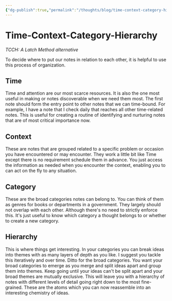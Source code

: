 ```yaml
---
{"dg-publish":true,"permalink":"/thoughts/blog/time-context-category-hierarchy/","title":"TCCH: A Latch Alternative","tags":["blogged","to_refactor"],"created":"2025-08-26T19:47:11.070+01:00","updated":"2025-08-30T09:46:53.614+01:00"}
---
```


# Time-Context-Category-Hierarchy
*TCCH: A Latch Method alternative*

To decide where to put our notes in relation to each other, it is helpful to use this process of organization.
## Time
Time and attention are our most scarce resources. It is also the one most useful in making or notes discoverable when we need them most. The first note should form the entry point to other notes that we can time-bound. For example, I have a note that I check daily that reaches all other time-related notes. This is useful for creating a routine of identifying and nurturing notes that are of most critical importance now.
## Context
These are notes that are grouped related to a specific problem or occasion you have encountered or may encounter. They work a little bit like Time except there is no requirement schedule them in advance. You just access the information as needed when you encounter the context, enabling you to can act on the fly to any situation.
## Category
These are the broad categories notes can belong to. You can think of them as genres for books or departments in a government. They largely should not overlap with each other. Although there's no need to strictly enforce this. It's just useful to know which category a thought belongs to or whether to create a new category.
## Hierarchy
This is where things get interesting. In your categories you can break ideas into themes with as many layers of depth as you like. I suggest you tackle this iteratively and over time. Ditto for the broad categories. You want your broad categories to emerge as you merge and split ideas apart and group them into themes. Keep going until your ideas can't be split apart and your broad themes are mutually exclusive. This will leave you with a hierarchy of notes with different levels of detail going right down to the most fine-grained. These are the atoms which you can now reassemble into an interesting chemistry of ideas.